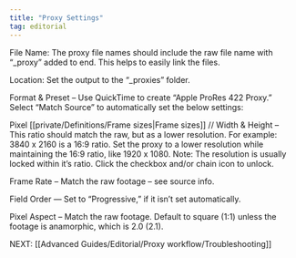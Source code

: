 ```yaml
---
title: "Proxy Settings"
tag: editorial
---
```

File Name: The proxy file names should include the raw file name with “\_proxy” added to end. This helps to easily link the files.

Location: Set the output to the “\_proxies” folder.

Format & Preset – Use QuickTime to create “Apple ProRes 422 Proxy.” Select “Match Source” to automatically set the below settings:

Pixel [[private/Definitions/Frame sizes|Frame sizes]] // Width & Height – This ratio should match the raw, but as a lower resolution. For example: 3840 x 2160 is a 16:9 ratio. Set the proxy to a lower resolution while maintaining the 16:9 ratio, like 1920 x 1080. Note: The resolution is usually locked within it’s ratio. Click the checkbox and/or chain icon to unlock.

Frame Rate – Match the raw footage – see source info.

Field Order — Set to “Progressive,” if it isn’t set automatically.

Pixel Aspect – Match the raw footage. Default to square (1:1) unless the footage is anamorphic, which is 2.0 (2.1).

NEXT: [[Advanced Guides/Editorial/Proxy workflow/Troubleshooting]]